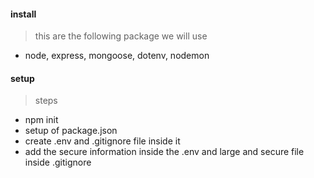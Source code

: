 #### install

> this are the following package we will use

- node, express, mongoose, dotenv, nodemon

#### setup

> steps

- npm init
- setup of package.json
- create .env and .gitignore file inside it
- add the secure information inside the .env and large and secure file inside .gitignore

